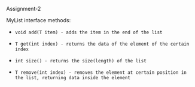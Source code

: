 Assignment-2

MyList interface methods:
-     void add(T item) - adds the item in the end of the list
-     T get(int index) - returns the data of the element of the certain index
-     int size() - returns the size(length) of the list
-     T remove(int index) - removes the element at certain position in the list, returning data inside the element
